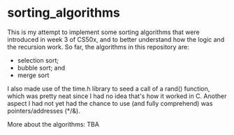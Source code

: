 # sorting_algorithms
<p>This is my attempt to implement some sorting algorithms that were introduced in week 3 of CS50x, and to better understand how the logic and the recursion work. So far, the algorithms in this repository are:</p>
<ul>
  <li> selection sort;</li>
  <li> bubble sort; and</li>
  <li> merge sort</li>
</ul>
<p>I also made use of the time.h library to seed a call of a rand() function, which was pretty neat since I had no idea that's how it worked in C. Another aspect I had not yet had the chance to use (and fully comprehend) was pointers/addresses (*/&).</p>

More about the algorithms: TBA
